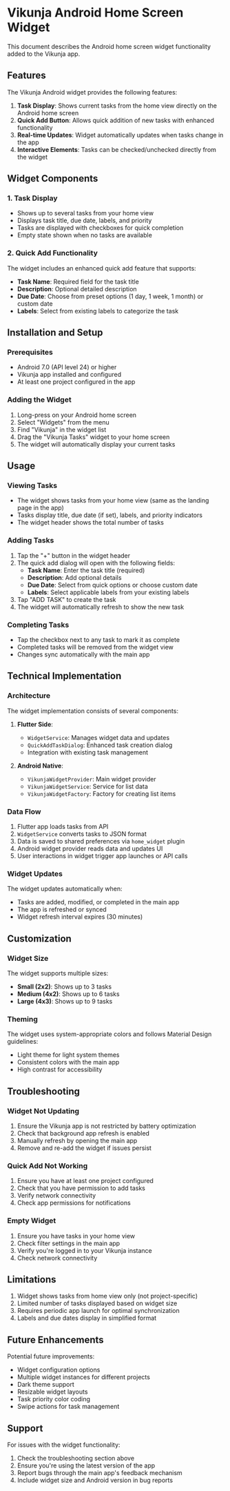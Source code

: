 # Vikunja Android Home Screen Widget

This document describes the Android home screen widget functionality added to the Vikunja app.

## Features

The Vikunja Android widget provides the following features:

1. **Task Display**: Shows current tasks from the home view directly on the Android home screen
2. **Quick Add Button**: Allows quick addition of new tasks with enhanced functionality
3. **Real-time Updates**: Widget automatically updates when tasks change in the app
4. **Interactive Elements**: Tasks can be checked/unchecked directly from the widget

## Widget Components

### 1. Task Display
- Shows up to several tasks from your home view
- Displays task title, due date, labels, and priority
- Tasks are displayed with checkboxes for quick completion
- Empty state shown when no tasks are available

### 2. Quick Add Functionality
The widget includes an enhanced quick add feature that supports:
- **Task Name**: Required field for the task title
- **Description**: Optional detailed description
- **Due Date**: Choose from preset options (1 day, 1 week, 1 month) or custom date
- **Labels**: Select from existing labels to categorize the task

## Installation and Setup

### Prerequisites
- Android 7.0 (API level 24) or higher
- Vikunja app installed and configured
- At least one project configured in the app

### Adding the Widget
1. Long-press on your Android home screen
2. Select "Widgets" from the menu
3. Find "Vikunja" in the widget list
4. Drag the "Vikunja Tasks" widget to your home screen
5. The widget will automatically display your current tasks

## Usage

### Viewing Tasks
- The widget shows tasks from your home view (same as the landing page in the app)
- Tasks display title, due date (if set), labels, and priority indicators
- The widget header shows the total number of tasks

### Adding Tasks
1. Tap the "+" button in the widget header
2. The quick add dialog will open with the following fields:
   - **Task Name**: Enter the task title (required)
   - **Description**: Add optional details
   - **Due Date**: Select from quick options or choose custom date
   - **Labels**: Select applicable labels from your existing labels
3. Tap "ADD TASK" to create the task
4. The widget will automatically refresh to show the new task

### Completing Tasks
- Tap the checkbox next to any task to mark it as complete
- Completed tasks will be removed from the widget view
- Changes sync automatically with the main app

## Technical Implementation

### Architecture
The widget implementation consists of several components:

1. **Flutter Side**:
   - `WidgetService`: Manages widget data and updates
   - `QuickAddTaskDialog`: Enhanced task creation dialog
   - Integration with existing task management

2. **Android Native**:
   - `VikunjaWidgetProvider`: Main widget provider
   - `VikunjaWidgetService`: Service for list data
   - `VikunjaWidgetFactory`: Factory for creating list items

### Data Flow
1. Flutter app loads tasks from API
2. `WidgetService` converts tasks to JSON format
3. Data is saved to shared preferences via `home_widget` plugin
4. Android widget provider reads data and updates UI
5. User interactions in widget trigger app launches or API calls

### Widget Updates
The widget updates automatically when:
- Tasks are added, modified, or completed in the main app
- The app is refreshed or synced
- Widget refresh interval expires (30 minutes)

## Customization

### Widget Size
The widget supports multiple sizes:
- **Small (2x2)**: Shows up to 3 tasks
- **Medium (4x2)**: Shows up to 6 tasks  
- **Large (4x3)**: Shows up to 9 tasks

### Theming
The widget uses system-appropriate colors and follows Material Design guidelines:
- Light theme for light system themes
- Consistent colors with the main app
- High contrast for accessibility

## Troubleshooting

### Widget Not Updating
1. Ensure the Vikunja app is not restricted by battery optimization
2. Check that background app refresh is enabled
3. Manually refresh by opening the main app
4. Remove and re-add the widget if issues persist

### Quick Add Not Working
1. Ensure you have at least one project configured
2. Check that you have permission to add tasks
3. Verify network connectivity
4. Check app permissions for notifications

### Empty Widget
1. Ensure you have tasks in your home view
2. Check filter settings in the main app
3. Verify you're logged in to your Vikunja instance
4. Check network connectivity

## Limitations

1. Widget shows tasks from home view only (not project-specific)
2. Limited number of tasks displayed based on widget size
3. Requires periodic app launch for optimal synchronization
4. Labels and due dates display in simplified format

## Future Enhancements

Potential future improvements:
- Widget configuration options
- Multiple widget instances for different projects
- Dark theme support
- Resizable widget layouts
- Task priority color coding
- Swipe actions for task management

## Support

For issues with the widget functionality:
1. Check the troubleshooting section above
2. Ensure you're using the latest version of the app
3. Report bugs through the main app's feedback mechanism
4. Include widget size and Android version in bug reports